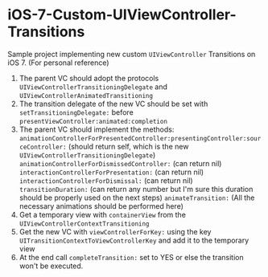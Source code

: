 iOS-7-Custom-UIViewController-Transitions
=========================================

Sample project implementing new custom <code>UIViewController</code> Transitions on iOS 7. (For personal reference)

1. The parent VC should adopt the protocols <code>UIViewControllerTransitioningDelegate</code> and <code>UIViewControllerAnimatedTransitioning</code>
2. The transition delegate of the new VC should be set with <code>setTransitioningDelegate:</code> before <code>presentViewController:animated:completion</code>
3. The parent VC should implement the methods:
    <code>animationControllerForPresentedController:presentingController:sourceController:</code> (should return self, which is the new <code>UIViewControllerTransitioningDelegate</code>)
    <code>animationControllerForDismissedController:</code> (can return nil)
    <code>interactionControllerForPresentation:</code> (can return nil)
    <code>interactionControllerForDismissal:</code> (can return nil)
    <code>transitionDuration:</code> (can return any number but I'm sure this duration should be properly used on the next steps)
    <code>animateTransition:</code> (All the necessary animations should be performed here)
4. Get a temporary view with <code>containerView</code> from the <code>UIViewControllerContextTransitioning</code>
5. Get the new VC with <code>viewControllerForKey:</code> using the key <code>UITransitionContextToViewControllerKey</code> and add it to the temporary view
6. At the end call <code>completeTransition:</code> set to YES or else the transition won't be executed.
